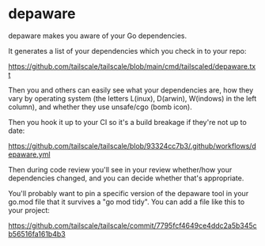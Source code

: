 # depaware
depaware makes you aware of your Go dependencies.

It generates a list of your dependencies which you check in to your repo:

https://github.com/tailscale/tailscale/blob/main/cmd/tailscaled/depaware.txt

Then you and others can easily see what your dependencies are, how
they vary by operating system (the letters L(inux), D(arwin),
W(indows) in the left column), and whether they use unsafe/cgo (bomb
icon).

Then you hook it up to your CI so it's a build breakage if they're not up to date:

https://github.com/tailscale/tailscale/blob/93324cc7b3/.github/workflows/depaware.yml

Then during code review you'll see in your review whether/how your
dependencies changed, and you can decide whether that's appropriate.

You'll probably want to pin a specific version of the depaware tool in your go.mod file
that it survives a "go mod tidy". You can add a file like this to your project:

https://github.com/tailscale/tailscale/commit/7795fcf4649ce4ddc2a5b345cb56516fa161b4b3
